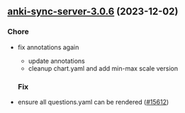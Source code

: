 

## [anki-sync-server-3.0.6](https://github.com/truecharts/charts/compare/anki-sync-server-3.0.5...anki-sync-server-3.0.6) (2023-12-02)

### Chore

- fix annotations again
  - update annotations
  - cleanup chart.yaml and add min-max scale version
  
  ### Fix

- ensure all questions.yaml can be rendered ([#15612](https://github.com/truecharts/charts/issues/15612))
  
  